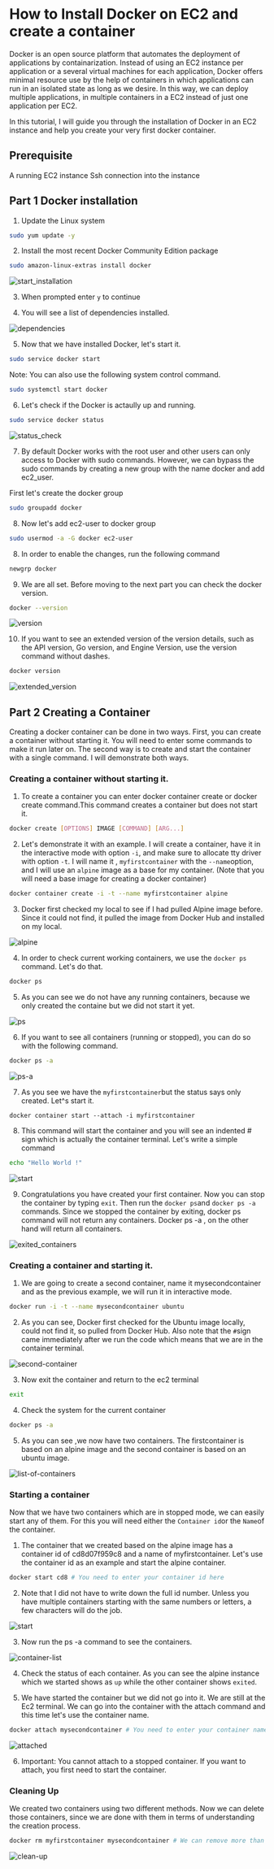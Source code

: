 # How to Install Docker on EC2 and create a container

Docker is an open source platform that automates the deployment of applications by containarization. Instead of using an EC2 instance per application or a several virtual machines for each application, Docker offers minimal resource use by the help of containers in which applications can run in an isolated state as long as we desire. In this way, we can deploy multiple applications, in multiple containers in a EC2 instead of just one application per EC2.

In this tutorial, I will guide you through the installation of Docker in an EC2 instance and help you create your very first docker container.

## Prerequisite

A running EC2 instance 
Ssh connection into the instance

## Part 1 Docker installation

1. Update the Linux system

```bash
sudo yum update -y 
```

2. Install the most recent Docker Community Edition package

```bash
sudo amazon-linux-extras install docker
```

![start_installation](start_installation.jpg)

3. When prompted enter `y` to continue

4. You will see a list of dependencies installed.

![dependencies](dependencies.jpg)

5. Now that we have installed Docker, let's start it.

```bash
sudo service docker start
```

Note: You can also use the following system control command. 

```bash
sudo systemctl start docker
```

6. Let's check if the Docker is actaully up and running.

```bash
sudo service docker status
```

![status_check](status_check.jpg)

7. By default Docker works with the root user and other users can only access to Docker with sudo commands. However, we can bypass the sudo commands by creating a new group with the name docker and add ec2_user.

First let's create the docker group

```bash
sudo groupadd docker
```

8. Now let's add ec2-user to docker group

```bash
sudo usermod -a -G docker ec2-user
```

8. In order to enable the changes, run the following command

```bash
newgrp docker
```

9. We are all set. Before moving to the next part you can check the docker version.

```bash
docker --version
```
![version](version.jpg)

10. If you want to see an extended version of the version details, such as the API version, Go version, and Engine Version, use the version command without dashes.

```bash
docker version
```

![extended_version](version-extended.jpg)



## Part 2 Creating a Container

Creating a docker container can be done in two ways. First, you can create a container without starting it. You will need to enter some commands to make it run later on.
The second way is to create and start the container with a single command. I will demonstrate both ways.

### Creating a container without starting it.

1. To create a container you can enter docker container create or docker create command.This command creates a container but does not start it. 
 

```bash
docker create [OPTIONS] IMAGE [COMMAND] [ARG...]
```

2. Let's demonstrate it with an example. I will create a container, have it in the interactive mode with option `-i`, and make sure to allocate tty driver with option `-t`. I will name it ,  `myfirstcontainer` with the `--name`option, and I will use an `alpine` image as a base for my container. (Note that you will need a base image for creating a docker container)

```bash
docker container create -i -t --name myfirstcontainer alpine
```

3. Docker first checked my local to see if I had pulled Alpine image before. Since it could not find, it pulled the image from Docker Hub and installed on my local.

![alpine](alpine.jpg)

4. In order to check current working containers, we use the `docker ps` command. Let's do that.

```bash
docker ps
```
5. As you can see we do not have any running containers, because we only created the containe but we did not start it yet.

![ps](ps.jpg)

6. If you want to see all containers (running or stopped), you can do so with the following command.

```bash
docker ps -a
```
![ps-a](ps-a.jpg)

7. As you see we have the `myfirstcontainer`but the status says only created. Let^s start it.

```
docker container start --attach -i myfirstcontainer
```
8. This command will start the container and you will see an indented # sign which is actually the container terminal. Let's write a simple command
```bash
echo "Hello World !"
```

![start](start_container.jpg)

9. Congratulations you have created your first container. Now you can stop the container by typing `exit`.
Then run the `docker ps`and `docker ps -a `commands. Since we stopped the container by exiting, docker ps command will not return any containers. Docker ps -a , on the other hand will return all containers.

![exited_containers](stop_container.jpg)

### Creating a container and starting it.

1. We are going to create a second container, name it mysecondcontainer and as the previous example, we will run it in interactive mode.

```bash
docker run -i -t --name mysecondcontainer ubuntu
```

2. As you can see, Docker first checked for the Ubuntu image locally, could not find it, so pulled from Docker Hub. Also note that the `#`sign came immediately after we run the code which means that we are in the container terminal.

![second-container](second_container.jpg)

3. Now exit the container and return to the ec2 terminal
```bash
exit
```

4. Check the system for the current container

```bash
docker ps -a
```

5. As you can see ,we now have two containers. The firstcontainer is based on an alpine image and the second container is based on an ubuntu image.

![list-of-containers](container_list.jpg)

### Starting a container

Now that we have two containers which are in stopped mode, we can easily start any of them. For this you will need either the `Container id`or the `Name`of the container.

1. The container that we created based on the alpine image has a container id of cd8d07f959c8 and a name of myfirstcontainer. Let's use the container id as an example and start the alpine container.

```bash
docker start cd8 # You need to enter your container id here
```

2. Note that I did not have to write down the full id number. Unless you have multiple containers starting with the same numbers or letters, a few characters will do the job.

![start](start_container.jpg)

3. Now run the ps -a command to see the containers.

![container-list](container-list.jpg)

4. Check the status of each container. As you can see the alpine instance which we started shows as `up` while the other container shows `exited`.

5. We have started the container but we did not go into it. We are still at the Ec2 terminal. We can go into the container with the attach command and this time let's use the container name.

```bash
docker attach mysecondcontainer # You need to enter your container name here
```

![attached](attached.jpg)

6. Important: You cannot attach to a stopped container. If you want to attach, you first need to start the container.

### Cleaning Up

We created two containers using two different methods. Now we can delete those containers, since we are done with them in terms of understanding the creation process.

```bash
docker rm myfirstcontainer mysecondcontainer # We can remove more than one container with a single rm command
```

![clean-up](remove.jpg)